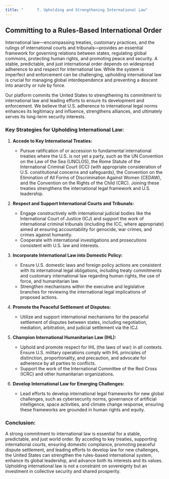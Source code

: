 ```yaml
---
title: "      7. Upholding and Strengthening International Law"
---
```


## Committing to a Rules-Based International Order

International law—encompassing treaties, customary practices, and the rulings of international courts and tribunals—provides an essential framework for governing relations between states, regulating global commons, protecting human rights, and promoting peace and security. A stable, predictable, and just international order depends on widespread adherence to and respect for international law. While the system is imperfect and enforcement can be challenging, upholding international law is crucial for managing global interdependence and preventing a descent into anarchy or rule by force.

Our platform commits the United States to strengthening its commitment to international law and leading efforts to ensure its development and enforcement. We believe that U.S. adherence to international legal norms enhances its legitimacy and influence, strengthens alliances, and ultimately serves its long-term security interests.

### Key Strategies for Upholding International Law:

1.  **Accede to Key International Treaties:**
    *   Pursue ratification of or accession to fundamental international treaties where the U.S. is not yet a party, such as the UN Convention on the Law of the Sea (UNCLOS), the Rome Statute of the International Criminal Court (ICC) (with appropriate consideration of U.S. constitutional concerns and safeguards), the Convention on the Elimination of All Forms of Discrimination Against Women (CEDAW), and the Convention on the Rights of the Child (CRC). Joining these treaties strengthens the international legal framework and U.S. leadership.

2.  **Respect and Support International Courts and Tribunals:**
    *   Engage constructively with international judicial bodies like the International Court of Justice (ICJ) and support the work of international criminal tribunals (including the ICC, where appropriate) aimed at ensuring accountability for genocide, war crimes, and crimes against humanity.
    *   Cooperate with international investigations and prosecutions consistent with U.S. law and interests.

3.  **Incorporate International Law into Domestic Policy:**
    *   Ensure U.S. domestic laws and foreign policy actions are consistent with its international legal obligations, including treaty commitments and customary international law regarding human rights, the use of force, and humanitarian law.
    *   Strengthen mechanisms within the executive and legislative branches for reviewing the international legal implications of proposed actions.

4.  **Promote the Peaceful Settlement of Disputes:**
    *   Utilize and support international mechanisms for the peaceful settlement of disputes between states, including negotiation, mediation, arbitration, and judicial settlement via the ICJ.

5.  **Champion International Humanitarian Law (IHL):**
    *   Uphold and promote respect for IHL (the laws of war) in all contexts. Ensure U.S. military operations comply with IHL principles of distinction, proportionality, and precaution, and advocate for adherence by all parties to conflicts.
    *   Support the work of the International Committee of the Red Cross (ICRC) and other humanitarian organizations.

6.  **Develop International Law for Emerging Challenges:**
    *   Lead efforts to develop international legal frameworks for new global challenges, such as cybersecurity norms, governance of artificial intelligence, space activities, and climate change response, ensuring these frameworks are grounded in human rights and equity.

### Conclusion:

A strong commitment to international law is essential for a stable, predictable, and just world order. By acceding to key treaties, supporting international courts, ensuring domestic compliance, promoting peaceful dispute settlement, and leading efforts to develop law for new challenges, the United States can strengthen the rules-based international system, enhance its global leadership, and advance both its interests and its values. Upholding international law is not a constraint on sovereignty but an investment in collective security and shared prosperity.
